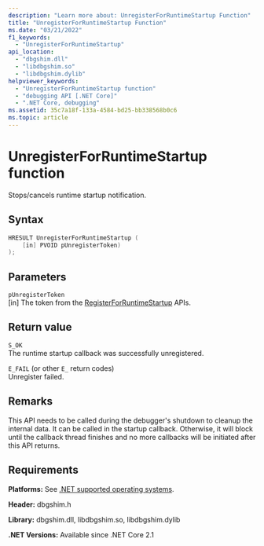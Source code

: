```yaml
---
description: "Learn more about: UnregisterForRuntimeStartup Function"
title: "UnregisterForRuntimeStartup Function"
ms.date: "03/21/2022"
f1_keywords:
  - "UnregisterForRuntimeStartup"
api_location:
  - "dbgshim.dll"
  - "libdbgshim.so"
  - "libdbgshim.dylib"
helpviewer_keywords:
  - "UnregisterForRuntimeStartup function"
  - "debugging API [.NET Core]"
  - ".NET Core, debugging"
ms.assetid: 35c7a18f-133a-4584-bd25-bb338568b0c6
ms.topic: article
---
```

# UnregisterForRuntimeStartup function

Stops/cancels runtime startup notification.

## Syntax

```cpp
HRESULT UnregisterForRuntimeStartup (
    [in] PVOID pUnregisterToken)
);
```

## Parameters

 `pUnregisterToken`\
 [in] The token from the [RegisterForRuntimeStartup](registerforruntimestartup-function.md) APIs.

## Return value

 `S_OK`\
 The runtime startup callback was successfully unregistered.

 `E_FAIL` (or other `E_` return codes)\
 Unregister failed.

## Remarks

This API needs to be called during the debugger's shutdown to cleanup the internal data. It can be called in the startup callback. Otherwise, it will block until the callback thread finishes and no more callbacks will be initiated after this API returns.

## Requirements

 **Platforms:** See [.NET supported operating systems](https://github.com/dotnet/core/blob/main/os-lifecycle-policy.md).

 **Header:** dbgshim.h

 **Library:** dbgshim.dll, libdbgshim.so, libdbgshim.dylib

 **.NET Versions:** Available since .NET Core 2.1
